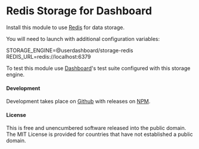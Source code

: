 # Redis Storage for Dashboard

Install this module to use [Redis](https://redis.io) for data storage.

You will need to launch with additional configuration variables:

  STORAGE_ENGINE=@userdashboard/storage-redis
  REDIS_URL=redis://localhost:6379

To test this module use [Dashboard](https://github.com/userdashboard/dashboard)'s test suite configured with this storage engine.

#### Development

Development takes place on [Github](https://github.com/userdashboard/storage-redis) with releases on [NPM](https://www.npmjs.com/package/@userdashboard/storage-redis).

#### License

This is free and unencumbered software released into the public domain.  The MIT License is provided for countries that have not established a public domain.